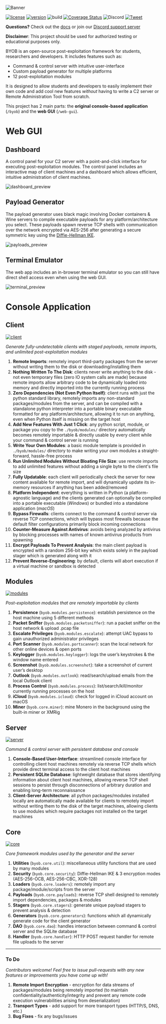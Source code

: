 ![Banner](https://github.com/malwaredllc/byob/blob/master/byob/static/byob_logo_black.svg)

[![license](https://img.shields.io/badge/license-GPL-brightgreen.svg)](https://github.com/malwaredllc/byob/blob/master/LICENSE)
[![version](https://img.shields.io/badge/version-2.0-blue.svg)](https://github.com/malwaredllc/byob)
![build](https://github.com/malwaredllc/byob/workflows/build/badge.svg)
[![Coverage Status](https://coveralls.io/repos/github/malwaredllc/byob/badge.svg)](https://coveralls.io/github/malwaredllc/byob)
<img alt="Discord" src="https://img.shields.io/discord/709150520446550097"/>
[![Tweet](https://img.shields.io/twitter/url/http/shields.io.svg?style=social)](https://twitter.com/intent/tweet?text=BYOB%20(Post-Exploitation%20Framework)&url=https://github.com/malwaredllc/byob&via=malwaredllc&hashtags=byob,python,security,github)

**Questions?** Check out the [docs](https://github.com/malwaredllc/byob/wiki) or join
our [Discord support server](https://discord.gg/M3435KFcWa)

__Disclaimer__: This project should be used for authorized testing or educational purposes only.

BYOB is an open-source post-exploitation framework for students, researchers and developers. It includes features such
as:

- Command & control server with intuitive user-interface
- Custom payload generator for multiple platforms
- 12 post-exploitation modules

It is designed to allow students and developers to easily implement their own code and add cool new
features *without* having to write a C2 server or Remote Administration Tool from scratch.

This project has 2 main parts: the **original console-based application** (`/byob`) and the **web GUI** (`/web-gui`).

# Web GUI

## Dashboard

A control panel for your C2 server with a point-and-click interface for executing post-exploitation modules. The control
panel includes an interactive map of client machines and a dashboard which allows efficient, intuitive administration of
client machines.

![dashboard_preview](https://github.com/malwaredllc/byob/blob/master/web-gui/buildyourownbotnet/assets/images/previews/preview-dashboard.png)

## Payload Generator

The payload generator uses black magic involving Docker containers & Wine servers to compile executable payloads for any
platform/architecture you select. These payloads spawn reverse TCP shells with communication over the network encrypted
via AES-256 after generating a secure symmetric key using the [Diffie-Hellman IKE](https://tools.ietf.org/html/rfc2409).

![payloads_preview](https://github.com/malwaredllc/byob/blob/master/web-gui/buildyourownbotnet/assets/images/previews/preview-payloads2.png)

## Terminal Emulator

The web app includes an in-browser terminal emulator so you can still have direct shell access even when using the web
GUI.

![terminal_preview](https://github.com/malwaredllc/byob/blob/master/web-gui/buildyourownbotnet/assets/images/previews/preview-shell.png)

# Console Application

## Client

[![client](https://img.shields.io/badge/byob-client-blue.svg)](https://github.com/malwaredllc/byob/blob/master/byob/payloads.py)

*Generate fully-undetectable clients with staged payloads, remote imports, and unlimited post-exploitation modules*

1) __Remote Imports__: remotely import third-party packages from the server without writing them
   to the disk or downloading/installing them
2) __Nothing Written To The Disk__: clients never write anything to the disk - not even temporary files (zero IO
   system calls are made) because remote imports allow arbitrary code to be
   dynamically loaded into memory and directly imported into the currently running
   process
3) __Zero Dependencies (Not Even Python Itself)__: client runs with just the python standard library, remotely imports
   any non-standard
   packages/modules from the server, and can be compiled with a standalone python
   interpreter into a portable binary executable formatted for any platform/architecture,
   allowing it to run on anything, even when Python itself is missing on the target host
4) __Add New Features With Just 1 Click__: any python script, module, or package you copy to the `./byob/modules/`
   directory
   automatically becomes remotely importable & directly usable by every client while
   your command & control server is running
5) __Write Your Own Modules__: a basic module template is provided in `./byob/modules/` directory to make writing
   your own modules a straight-forward, hassle-free process
6) __Run Unlimited Modules Without Bloating File Size__: use remote imports to add unlimited features without adding a
   single byte to the
   client's file size
7) __Fully Updatable__: each client will periodically check the server for new content available for
   remote import, and will dynamically update its in-memory resources
   if anything has been added/removed
8) __Platform Independent__: everything is written in Python (a platform-agnostic language) and the clients
   generated can optionally be compiled into a portable executable (*Windows*) or
   bundled into a standalone application (*macOS*)
9) __Bypass Firewalls__: clients connect to the command & control server via reverse TCP connections, which
   will bypass most firewalls because the default filter configurations primarily
   block incoming connections
10) __Counter-Measure Against Antivirus__: avoids being analyzed by antivirus by blocking processes with names of known
    antivirus
    products from spawning
11) __Encrypt Payloads To Prevent Analysis__: the main client payload is encrypted with a random 256-bit key which
    exists solely
    in the payload stager which is generated along with it
12) __Prevent Reverse-Engineering__: by default, clients will abort execution if a virtual machine or sandbox is
    detected

## Modules

[![modules](https://img.shields.io/badge/byob-modules-blue.svg)](https://github.com/malwaredllc/byob/blob/master/byob/modules)

*Post-exploitation modules that are remotely importable by clients*

1) __Persistence__ (`byob.modules.persistence`): establish persistence on the host machine using 5 different methods
2) __Packet Sniffer__ (`byob.modules.packetsniffer`): run a packet sniffer on the host network & upload .pcap file
3) __Escalate Privileges__ (`byob.modules.escalate`): attempt UAC bypass to gain unauthorized administrator privileges
4) __Port Scanner__ (`byob.modules.portscanner`): scan the local network for other online devices & open ports
5) __Keylogger__ (`byob.modules.keylogger`): logs the user’s keystrokes & the window name entered
6) __Screenshot__ (`byob.modules.screenshot`): take a screenshot of current user’s desktop
7) __Outlook__ (`byob.modules.outlook`): read/search/upload emails from the local Outlook client
8) __Process Control__ (`byob.modules.process`): list/search/kill/monitor currently running processes on the host
9) __iCloud__ (`byob.modules.icloud`): check for logged in iCloud account on macOS
10) __Miner__ (`byob.core.miner`): mine Monero in the background using the built-in miner or XMRig

## Server

[![server](https://img.shields.io/badge/byob-server-blue.svg)](https://github.com/malwaredllc/byob/blob/master/byob/server.py)

*Command & control server with persistent database and console*

1) __Console-Based User-Interface__: streamlined console interface for controlling client host machines remotely via
   reverse TCP shells which provide direct terminal access to the client host machines
2) __Persistent SQLite Database__: lightweight database that stores identifying information about client host machines,
   allowing reverse TCP shell sessions to persist through disconnections of arbitrary
   duration and enabling long-term reconnaissance
3) __Client-Server Architecture__: all python packages/modules installed locally are automatically made available for
   clients
   to remotely import without writing them to the disk of the target machines, allowing clients to use modules which
   require
   packages not installed on the target machines

## Core

[![core](https://img.shields.io/badge/byob-core-blue.svg)](https://github.com/malwaredllc/byob/blob/master/byob/core)

*Core framework modules used by the generator and the server*

1) __Utilities__ (`byob.core.util`): miscellaneous utility functions that are used by many modules
2) __Security__ (`byob.core.security`): Diffie-Hellman IKE & 3 encryption modes (AES-256-OCB, AES-256-CBC, XOR-128)
3) __Loaders__ (`byob.core.loaders`): remotely import any package/module/scripts from the server
4) __Payloads__ (`byob.core.payloads`): reverse TCP shell designed to remotely import dependencies, packages & modules
5) __Stagers__ (`byob.core.stagers`): generate unique payload stagers to prevent analysis & detection
6) __Generators__ (`byob.core.generators`): functions which all dynamically generate code for the client generator
7) __DAO__ (`byob.core.dao`): handles interaction between command & control server and the SQLite database
8) __Handler__ (`byob.core.handler`): HTTP POST request handler for remote file uploads to the server

________________________________________________________________________________________________

### To Do

*Contributors welcome! Feel free to issue pull-requests with any new features or improvements you have come up with!*

1) __Remote Import Encryption__ - encryption for data streams of packages/modules being remotely imported (to maintain
   confidentiality/authenticity/integrity and prevent any remote code execution vulnerabilities arising from
   deserialization)
2) __Transport Types__ - add support for more transport types (HTTP/S, DNS, etc.)
3) __Bug Fixes__ - fix any bugs/issues
